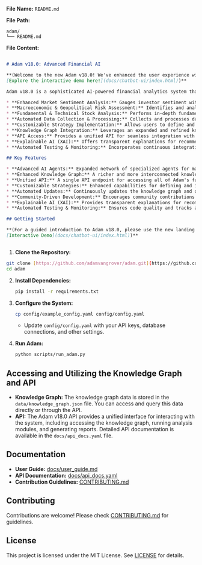 **File Name:** `README.md`

**File Path:**

```
adam/
└── README.md
```

**File Content:**

````markdown

# Adam v18.0: Advanced Financial AI

**(Welcome to the new Adam v18.0! We've enhanced the user experience with a new landing page.
[Explore the interactive demo here!](docs/chatbot-ui/index.html))**

Adam v18.0 is a sophisticated AI-powered financial analytics system that builds upon the foundation of Adam v17.0. It is designed to provide comprehensive insights and strategic guidance for investors, analysts, and researchers. Adam v18.0 leverages cutting-edge AI, a rich knowledge graph, and an expanded network of specialized agents to deliver:

* **Enhanced Market Sentiment Analysis:** Gauges investor sentiment with greater accuracy through advanced NLP techniques and emotion analysis, incorporating news articles, social media, and financial forums.
* **Macroeconomic & Geopolitical Risk Assessment:** Identifies and analyzes macroeconomic and geopolitical risks and their potential impact on financial markets, incorporating real-time data and predictive modeling.
* **Fundamental & Technical Stock Analysis:** Performs in-depth fundamental and technical analysis of stocks and other financial instruments, leveraging both traditional and alternative data sources.
* **Automated Data Collection & Processing:** Collects and processes data from a wider range of sources, including financial APIs, databases, public filings, and alternative data providers.
* **Customizable Strategy Implementation:** Allows users to define and implement their own investment strategies based on Adam's insights, with enhanced backtesting and optimization capabilities.
* **Knowledge Graph Integration:** Leverages an expanded and refined knowledge graph of financial concepts and relationships to enhance analysis and decision-making.
* **API Access:** Provides a unified API for seamless integration with other systems and data sources, with enhanced security and performance.
* **Explainable AI (XAI):** Offers transparent explanations for recommendations and insights, increasing user trust and understanding.
* **Automated Testing & Monitoring:** Incorporates continuous integration and deployment pipelines for code quality assurance and robust monitoring of agent performance and system health.

## Key Features

* **Advanced AI Agents:** Expanded network of specialized agents for market sentiment analysis, macroeconomic analysis, geopolitical risk assessment, fundamental analysis, technical analysis, and more.
* **Enhanced Knowledge Graph:** A richer and more interconnected knowledge graph of financial concepts and relationships, enabling deeper insights and context-aware analysis.
* **Unified API:** A single API endpoint for accessing all of Adam's functionalities and data, with improved security and performance.
* **Customizable Strategies:** Enhanced capabilities for defining and implementing investment strategies, including backtesting and optimization tools.
* **Automated Updates:** Continuously updates the knowledge graph and other data sources to ensure accuracy and relevance.
* **Community-Driven Development:** Encourages community contributions and feedback to enhance Adam's capabilities.
* **Explainable AI (XAI):** Provides transparent explanations for recommendations and insights.
* **Automated Testing & Monitoring:** Ensures code quality and tracks agent performance and system health.

## Getting Started

**(For a guided introduction to Adam v18.0, please use the new landing page:
[Interactive Demo](docs/chatbot-ui/index.html))**



````

1.  **Clone the Repository:**

   ```bash
   git clone [https://github.com/adamvangrover/adam.git](https://github.com/adamvangrover/adam.git)
   cd adam
````

2.  **Install Dependencies:**

    ```bash
    pip install -r requirements.txt
    ```

3.  **Configure the System:**

    ```bash
    cp config/example_config.yaml config/config.yaml
    ```

      * Update `config/config.yaml` with your API keys, database connections, and other settings.

4.  **Run Adam:**

    ```bash
    python scripts/run_adam.py
    ```

## Accessing and Utilizing the Knowledge Graph and API

  * **Knowledge Graph:** The knowledge graph data is stored in the `data/knowledge_graph.json` file. You can access and query this data directly or through the API.
  * **API:** The Adam v18.0 API provides a unified interface for interacting with the system, including accessing the knowledge graph, running analysis modules, and generating reports. Detailed API documentation is available in the `docs/api_docs.yaml` file.

## Documentation

  * **User Guide:** [docs/user\_guide.md](docs/user_guide.md)
  * **API Documentation:** [docs/api\_docs.yaml](docs/api_docs.yaml)
  * **Contribution Guidelines:** [CONTRIBUTING.md](https://www.google.com/url?sa=E&source=gmail&q=CONTRIBUTING.md)

## Contributing

Contributions are welcome\! Please check [CONTRIBUTING.md](https://www.google.com/url?sa=E&source=gmail&q=CONTRIBUTING.md) for guidelines.

## License

This project is licensed under the MIT License. See [LICENSE](LICENSE) for details.

```

